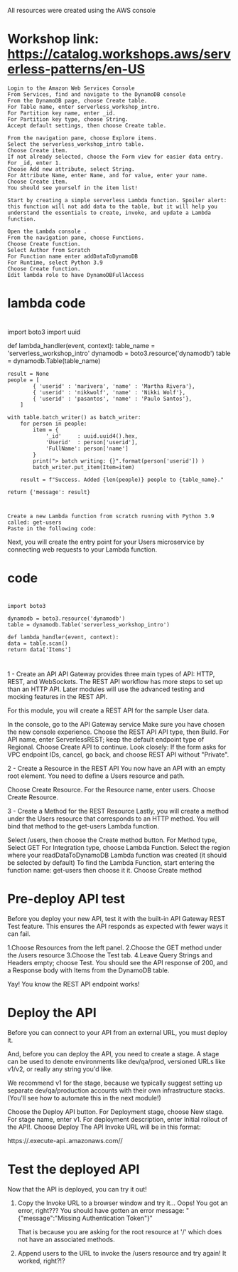 All resources were created using the AWS console

# Workshop link: https://catalog.workshops.aws/serverless-patterns/en-US

<!-- To create a DynamoDB table -->
    Login to the Amazon Web Services Console
    From Services, find and navigate to the DynamoDB console 
    From the DynamoDB page, choose Create table.
    For Table name, enter serverless_workshop_intro.
    For Partition key name, enter _id.
    For Partition key type, choose String.
    Accept default settings, then choose Create table.
<!-- To add items in the console -->
    From the navigation pane, choose Explore items.
    Select the serverless_workshop_intro table.
    Choose Create item.
    If not already selected, choose the Form view for easier data entry.
    For _id, enter 1.
    Choose Add new attribute, select String.
    For Attribute Name, enter Name, and for value, enter your name.
    Choose Create item.
    You should see yourself in the item list!
<!-- Create a Lambda function named addDataToDynamoDB -->
    Start by creating a simple serverless Lambda function. Spoiler alert: this function will not add data to the table, but it will help you understand the essentials to create, invoke, and update a Lambda function.

    Open the Lambda console .
    From the navigation pane, choose Functions.
    Choose Create function.
    Select Author from Scratch
    For Function name enter addDataToDynamoDB
    For Runtime, select Python 3.9
    Choose Create function.
    Edit lambda role to have DynamoDBFullAccess

# lambda code
#
import boto3
import uuid

def lambda_handler(event, context):
    table_name = 'serverless_workshop_intro'
    dynamodb = boto3.resource('dynamodb')
    table = dynamodb.Table(table_name)

    result = None
    people = [
            { 'userid' : 'marivera', 'name' : 'Martha Rivera'},
            { 'userid' : 'nikkwolf', 'name' : 'Nikki Wolf'},
            { 'userid' : 'pasantos', 'name' : 'Paulo Santos'},
        ]

    with table.batch_writer() as batch_writer:
        for person in people:
            item = {
                '_id'     : uuid.uuid4().hex,
                'Userid'  : person['userid'],
                'FullName': person['name']
            }
            print("> batch writing: {}".format(person['userid']) )
            batch_writer.put_item(Item=item)
            
        result = f"Success. Added {len(people)} people to {table_name}."

    return {'message': result}
#
#

<!-- To Create the Lambda function named readDataToDynamoDB -->
    Create a new Lambda function from scratch running with Python 3.9 called: get-users
    Paste in the following code:
<!-- Connect a URL with API Gateway -->
Next, you will create the entry point for your Users microservice by connecting web requests to your Lambda function.

<!--  Lambda function for API Gateway named: readDataToDynamoDB -->
# code
#
    import boto3

    dynamodb = boto3.resource('dynamodb')
    table = dynamodb.Table('serverless_workshop_intro')

    def lambda_handler(event, context):
    data = table.scan()
    return data['Items']
# 
#

1 - Create an API
API Gateway provides three main types of API: HTTP, REST, and WebSockets. The REST API workflow has more steps to set up than an HTTP API. Later modules will use the advanced testing and mocking features in the REST API.

For this module, you will create a REST API for the sample User data.

In the console, go to the API Gateway service
Make sure you have chosen the new console experience.
Choose the REST API API type, then Build.
For API name, enter ServerlessREST; keep the default endpoint type of Regional.
Choose Create API to continue.
Look closely: If the form asks for VPC endpoint IDs, cancel, go back, and choose REST API without "Private".

2 - Create a Resource in the REST API
You now have an API with an empty root element. You need to define a Users resource and path.

Choose Create Resource.
For the Resource name, enter users.
Choose Create Resource.

3 - Create a Method for the REST Resource
Lastly, you will create a method under the Users resource that corresponds to an HTTP method. You will bind that method to the get-users Lambda function.

Select /users, then choose the Create method button.
For Method type, Select GET
For Integration type, choose Lambda Function.
Select the region where your readDataToDynamoDB Lambda function was created (it should be selected by default)
To find the Lambda Function, start entering the function name: get-users then choose it it.
Choose Create method

# Pre-deploy API test
Before you deploy your new API, test it with the built-in API Gateway REST Test feature. This ensures the API responds as expected with fewer ways it can fail.

1.Choose Resources from the left panel.
2.Choose the GET method under the /users resource
3.Choose the Test tab.
4.Leave Query Strings and Headers empty; choose Test.
You should see the API response of 200, and a Response body with Items from the DynamoDB table.

Yay! You know the REST API endpoint works!

# Deploy the API
Before you can connect to your API from an external URL, you must deploy it.

And, before you can deploy the API, you need to create a stage. A stage can be used to denote environments like dev/qa/prod, versioned URLs like v1/v2, or really any string you'd like.

We recommend v1 for the stage, because we typically suggest setting up separate dev/qa/production accounts with their own infrastructure stacks. (You'll see how to automate this in the next module!)

Choose the Deploy API button.
For Deployment stage, choose New stage.
For stage name, enter v1.
For deployment description, enter Initial rollout of the API!.
Choose Deploy
The API Invoke URL will be in this format:

https://<UNIQUE-ID>.execute-api.<REGION>.amazonaws.com/<STAGE>/<RESOURCE>

# Test the deployed API
Now that the API is deployed, you can try it out!

1. Copy the Invoke URL to a browser window and try it...
    Oops! You got an error, right???
    You should have gotten an error message: "{"message":"Missing Authentication Token"}"

    That is because you are asking for the root resource at '/' which does not have an associated methods.

2. Append users to the URL to invoke the /users resource and try again!
It worked, right?!?